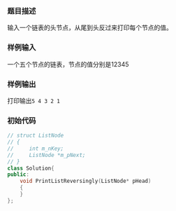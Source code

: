 ### 题目描述

输入一个链表的头节点，从尾到头反过来打印每个节点的值。

### 样例输入

一个五个节点的链表，节点的值分别是12345

### 样例输出

打印输出`5 4 3 2 1`

### 初始代码

```cpp
// struct ListNode
// {
//     int m_nKey;
//     ListNode *m_pNext;
// }
class Solution{
public:
    void PrintListReversingly(ListNode* pHead)
    {
    }
};
```